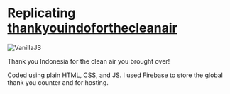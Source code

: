 # Replicating [thankyouindoforthecleanair](https://thankyouindoforthecleanair.web.app/)
![VanillaJS](http://vanilla-js.com/assets/button.png) 

Thank you Indonesia for the clean air you brought over!

Coded using plain HTML, CSS, and JS. I used Firebase to store the global thank you counter and for hosting.
